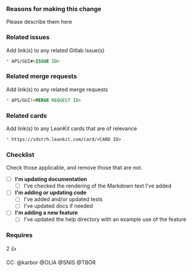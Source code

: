 ### Reasons for making this change

Please describe them here

### Related issues

Add link(s) to any related Gitlab issue(s)
```md
* APS/GUI#<ISSUE ID>
```

### Related merge requests

Add link(s) to any related merge requests
```md
* APS/GUI!<MERGE REQUEST ID>
```

### Related cards

Add link(s) to any LeanKit cards that are of relevance
```md
* https://sdstrh.leankit.com/card/<CARD ID>
```

### Checklist

Check those applicable, and remove those that are not.

* [ ] **I'm updating documentation**
  - [ ] I've checked the rendering of the Markdown text I've added
* [ ] **I'm adding or updating code**
  - [ ] I've added and/or updated tests
  - [ ] I've updated docs if needed
* [ ] **I'm adding a new feature**
  - [ ] I've updated the help directory with an example use of the feature

### Requires

2 :+1:

CC: @karbor @OLIA @SNIS @TBOR
